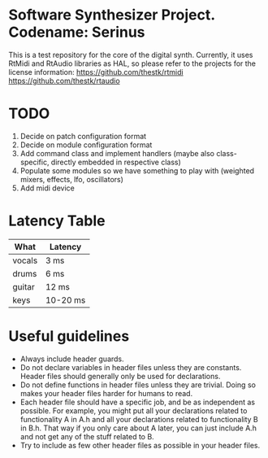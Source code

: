 Software Synthesizer Project. Codename: Serinus
===================

This is a test repository for the core of the digital synth.
Currently, it uses RtMidi and RtAudio libraries as HAL, so please refer to the projects for the license information:
https://github.com/thestk/rtmidi
https://github.com/thestk/rtaudio


TODO
===================
1. Decide on patch configuration format
2. Decide on module configuration format
3. Add command class and implement handlers (maybe also class-specific, directly embedded in respective class)
4. Populate some modules so we have something to play with (weighted mixers, effects, lfo, oscillators)
5. Add midi device

Latency Table
===================
| What | Latency |
|---------|-------|
| vocals | 3 ms |
| drums | 6 ms  |
| guitar  | 12 ms  |
| keys  | 10-20 ms  |

Useful guidelines
===================
* Always include header guards.
* Do not declare variables in header files unless they are constants. Header files should generally only be used for declarations.
* Do not define functions in header files unless they are trivial. Doing so makes your header files harder for humans to read.
* Each header file should have a specific job, and be as independent as possible. For example, you might put all your declarations related to functionality A in A.h and all your declarations related to functionality B in B.h. That way if you only care about A later, you can just include A.h and not get any of the stuff related to B.
* Try to include as few other header files as possible in your header files.

